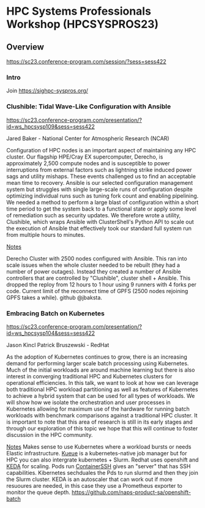 # HPC Systems Professionals Workshop (HPCSYSPROS23)

## Overview
https://sc23.conference-program.com/session/?sess=sess422

### Intro
Join https://sighpc-syspros.org/

### Clushible: Tidal Wave-Like Configuration with Ansible
https://sc23.conference-program.com/presentation/?id=ws_hpcsysp109&sess=sess422

Jared Baker - National Center for Atmospheric Research (NCAR)

Configuration of HPC nodes is an important aspect of maintaining any HPC cluster. Our flagship HPE/Cray EX supercomputer, Derecho, is approximately 2,500 compute nodes and is susceptible to power interruptions from external factors such as lightning strike induced power sags and utility mishaps. These events challenged us to find an acceptable mean time to recovery. Ansible is our selected configuration management system but struggles with single large-scale runs of configuration despite optimizing individual runs such as tuning fork count and enabling pipelining. We needed a method to perform a large blast of configuration within a short time period to get the system back to a functional state or apply some level of remediation such as security updates. We therefore wrote a utility, Clushible, which wraps Ansible with ClusterShell's Python API to scale out the execution of Ansible that effectively took our standard full system run from multiple hours to minutes.

<ins>Notes</ins>

Derecho Cluster with 2500 nodes configured with Ansible. This ran into scale issues when the whole cluster needed to be rebuilt (they had a number of power outages). Instead they created a number of Ansible controllers that are controlled by "Clushible", cluster shell + Ansible. This dropped the reploy from 12 hours to 1 hour using 9 runners with 4 forks per code. Current limit of the reconnect time of GPFS (2500 nodes rejoining GPFS takes a while). github @jbaksta. 

### Embracing Batch on Kubernetes
https://sc23.conference-program.com/presentation/?id=ws_hpcsysp104&sess=sess422

Jason Kincl Patrick Bruszewski - RedHat

As the adoption of Kubernetes continues to grow, there is an increasing demand for performing larger scale batch processing using Kubernetes. Much of the initial workloads are around machine learning but there is also interest in converging traditional HPC and Kubernetes clusters for operational efficiencies. In this talk, we want to look at how we can leverage both traditional HPC workload partitioning as well as features of Kubernetes to achieve a hybrid system that can be used for all types of workloads. We will show how we isolate the orchestration and user processes in Kubernetes allowing for maximum use of the hardware for running batch workloads with benchmark comparisons against a traditional HPC cluster. It is important to note that this area of research is still in its early stages and through our exploration of this topic we hope that this will continue to foster discussion in the HPC community.

<ins>Notes</ins>
Makes sense to use Kubernetes where a workload bursts or needs Elastic infrastructure. [Kueue](https://kueue.sigs.k8s.io/) is a kubernetes-native job manager but for HPC you can also intergrate kubernetes + Slurm. Redhat uses openshift and [KEDA](https://keda.sh/) for scaling. Pods run [ContainerSSH](https://containerssh.io/v0.4/) gives an "server" that has SSH capabilities. Kibernetes sechduales the Pds to run slurmd and then they join the Slurm cluster. KEDA is an autoscaler that can work out if more resuoures are needed, in this case they use a Prometheus exporter to monitor the queue depth. https://github.com/naps-product-sa/openshift-batch

